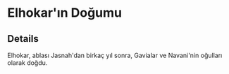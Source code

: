 # Elhokar'ın Doğumu


## Details
Elhokar, ablası Jasnah'dan birkaç yıl sonra, Gavialar ve Navani'nin oğulları olarak doğdu.
